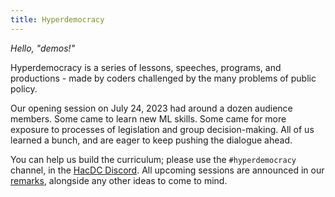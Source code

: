 ```yaml
---
title: Hyperdemocracy
---
```


*Hello, "demos!"*

Hyperdemocracy is a series of lessons, speeches, programs, and productions -
made by coders challenged by the many problems of public policy.

Our opening session on July 24, 2023 had around a dozen audience members.
Some came to learn new ML skills.
Some came for more exposure to processes of legislation and group decision-making.
All of us learned a bunch, and are eager to keep pushing the dialogue ahead.

You can help us build the curriculum; please use the `#hyperdemocracy` channel,
in the [HacDC Discord](https://discord.gg/YTeBg2fEgX).
All upcoming sessions are announced in our [remarks](/posts),
alongside any other ideas to come to mind.
